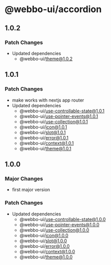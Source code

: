 # @webbo-ui/accordion

## 1.0.2

### Patch Changes

- Updated dependencies
  - @webbo-ui/theme@1.0.2

## 1.0.1

### Patch Changes

- make works with nextjs app router
- Updated dependencies
  - @webbo-ui/use-controllable-state@1.0.1
  - @webbo-ui/use-pointer-events@1.0.1
  - @webbo-ui/use-collection@1.0.1
  - @webbo-ui/icon@1.0.1
  - @webbo-ui/slot@1.0.1
  - @webbo-ui/error@1.0.1
  - @webbo-ui/context@1.0.1
  - @webbo-ui/theme@1.0.1

## 1.0.0

### Major Changes

- first major version

### Patch Changes

- Updated dependencies
  - @webbo-ui/use-controllable-state@1.0.0
  - @webbo-ui/use-pointer-events@1.0.0
  - @webbo-ui/use-collection@1.0.0
  - @webbo-ui/icon@1.0.0
  - @webbo-ui/slot@1.0.0
  - @webbo-ui/error@1.0.0
  - @webbo-ui/context@1.0.0
  - @webbo-ui/theme@1.0.0
